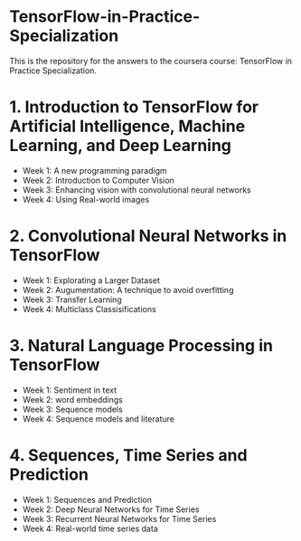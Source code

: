 # TensorFlow-in-Practice-Specialization
This is the repository for the answers to the coursera course: TensorFlow in Practice Specialization.

# 1. Introduction to TensorFlow for Artificial Intelligence, Machine Learning, and Deep Learning
  - Week 1: A new programming paradigm
  - Week 2: Introduction to Computer Vision
  - Week 3: Enhancing vision with convolutional neural networks
  - Week 4: Using Real-world images
# 2. Convolutional Neural Networks in TensorFlow
  - Week 1: Explorating a Larger Dataset
  - Week 2: Augumentation: A technique to avoid overfitting
  - Week 3: Transfer Learning
  - Week 4: Multiclass Classisifications
# 3. Natural Language Processing in TensorFlow
  - Week 1: Sentiment in text
  - Week 2: word embeddings
  - Week 3: Sequence models
  - Week 4: Sequence models and literature
# 4. Sequences, Time Series and Prediction
  - Week 1: Sequences and Prediction
  - Week 2: Deep Neural Networks for Time Series
  - Week 3: Recurrent Neural Networks for Time Series
  - Week 4: Real-world time series data
